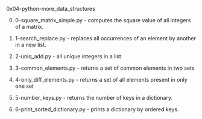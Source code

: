 0x04-python-more_data_structures

0. 0-square_matrix_simple.py - computes the square value of all integers of a matrix.

1. 1-search_replace.py - replaces all occurrences of an element by another in a new list.

2. 2-uniq_add.py - all unique integers in a list

3. 3-common_elements.py - returns a set of common elements in two sets

4. 4-only_diff_elements.py - returns a set of all elements present in only one set

5. 5-number_keys.py - returns the number of keys in a dictionary.

6. 6-print_sorted_dictionary.py - prints a dictionary by ordered keys.
